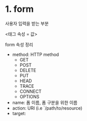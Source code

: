 # 1. form

사용자 입력을 받는 부분



<태그 속성 = 값>

form 속성 정리

- method: HTTP method
  - GET
  - POST
  - DELETE
  - PUT
  - HEAD
  - TRACE
  - CONNECT
  - OPTIONS
- name: 폼 이름, 폼 구분을 위한 이름
- action: URI (i.e `/path/to/resource)
- target: